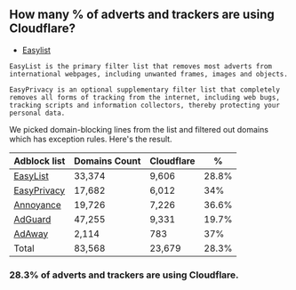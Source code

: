 ## How many % of adverts and trackers are using Cloudflare?


- [Easylist](https://web.archive.org/web/20210516110248/https://easylist.to/)
```
EasyList is the primary filter list that removes most adverts from international webpages, including unwanted frames, images and objects.

EasyPrivacy is an optional supplementary filter list that completely removes all forms of tracking from the internet, including web bugs, tracking scripts and information collectors, thereby protecting your personal data.
```


We picked domain-blocking lines from the list and filtered out domains which has exception rules.
Here's the result.


| Adblock list | Domains Count | Cloudflare | % |
| --- | --- | --- | --- |
| [EasyList](https://easylist.to/easylist/easylist.txt) | 33,374 | 9,606 | 28.8% |
| [EasyPrivacy](https://easylist.to/easylist/easyprivacy.txt) | 17,682 | 6,012 | 34% |
| [Annoyance](https://secure.fanboy.co.nz/fanboy-annoyance.txt) | 19,726 | 7,226 | 36.6% |
| [AdGuard](https://adguardteam.github.io/AdGuardSDNSFilter/Filters/filter.txt) | 47,255 | 9,331 | 19.7% |
| [AdAway](https://raw.githubusercontent.com/AdAway/adaway.github.io/master/hosts.txt) | 2,114 | 783 | 37% |
| Total | 83,568 | 23,679 | 28.3% |


### 28.3% of adverts and trackers are using Cloudflare.